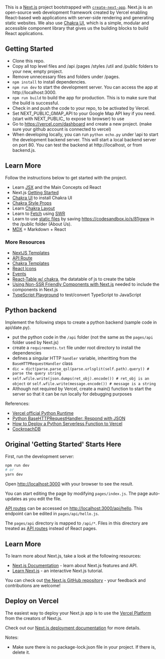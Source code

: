 This is a [Next.js](https://nextjs.org/) project bootstrapped with [`create-next-app`](https://github.com/vercel/next.js/tree/canary/packages/create-next-app). Next.js is an open-source web development framework created by Vercel enabling React-based web applications with server-side rendering and generating static websites. We also use [Chakra UI](https://chakra-ui.com/docs/getting-started), which is a simple, modular and accessible component library that gives us the building blocks to build React applications.
## Getting Started
- Clone this repo.
- Copy all top level files and /api /pages /styles /util and /public folders to your new, empty project.
- Remove unnecessary files and folders under /pages.
- `npm install` to install dependencies.
- `npm run dev` to start the development server. You can access the app at http://localhost:3000.
- `npm run build` to build the app for production. This is to make sure that the build is successful.
- Check in and push the code to your repo, to be activated by Vercel.
- Set NEXT_PUBLIC_GMAP_API to your Google Map API key if you need. (start with NEXT_PUBLIC_ to expose to browser) to use []()
- Go to https://vercel.com/dashboard and create a new project. (make sure your github account is connected to vercel)
- When developing locally, you can run `python echo.py` under \api to start the development backend server. This will start a local backend server on port 80. You can test the backend at http://localhost, or from backend.js.
## Learn More
Follow the instructions below to get started with the project.
- Learn [JSX](https://reactjs.org/docs/introducing-jsx.html) and the Main Concepts od React
- Next.js [Getting Started](https://nextjs.org/docs/getting-started)
- [Chakra UI](https://chakra-ui.com/docs/getting-started) to install Chakra UI
- [Chakra Style Props](https://chakra-ui.com/docs/styled-system/style-props)
- Learn [Chakra Layout](https://chakra-ui.com/docs/layout/container) 
- Learn to [Fetch](https://nextjs.org/docs/basic-features/data-fetching/client-side) using [SWR](https://swr.vercel.app/)
- Learn to use [static files](https://nextjs.org/docs/basic-features/static-file-serving) by saving https://codesandbox.io/s/81igww in the /public folder (About Us).
- [MDX](https://nextjs.org/docs/advanced-features/using-mdx) = Markdown + React
### More Resources
- [NextJS Templates](https://vercel.com/templates/next.js)
- [API Route](https://nextjs.org/docs/pages/building-your-application/routing/api-routes)
- [Chakra Templates](https://chakra-templates.dev/page-sections/features)
- [React Icons](https://react-icons.github.io/react-icons/)
- [Events](https://www.w3schools.com/tags/ref_eventattributes.asp)
- [React-Table w/ chakra](https://chakra-ui.com/getting-started/with-react-table), the datatable of js to create the table
- [Using Non-SSR Friendly Components with Next.js](https://blog.bitsrc.io/using-non-ssr-friendly-components-with-next-js-916f38e8992c) needed to include the components in Next.js
- [TypeScript Playground](https://www.typescriptlang.org/play) to test/convert TypeScript to JavaScript

## Python backend
Implement the following steps to create a python backend (sample code in api/date.py).

- put the python code in the `/api` folder (not the same as the `pages/api` folder used by Next.js)
- create a `requirements.txt` file under root directory to install the dependencies
- defines a singular HTTP `handler` variable, inheritting from the `BaseHTTPRequestHandler` class
- `dic = dict(parse.parse_qsl(parse.urlsplit(self.path).query)) # parse the query string`
- `self.wfile.write(json.dumps(ret_obj).encode()) # ret_obj is an object` or `self.wfile.write(message.encode()) # message is a string`
- Although not required by Vercel, create a main() function to start the server so that it can be run locally for debugging purposes

References:
- [Vercel official Python Runtime](https://vercel.com/docs/runtimes#official-runtimes/python)
- [Python BaseHTTPRequestHandler: Respond with JSON](https://stackoverflow.com/questions/41429172/python-basehttprequesthandler-respond-with-json)
- [How to Deploy a Python Serverless Function to Vercel](https://towardsdatascience.com/how-to-deploy-a-python-serverless-function-to-vercel-f43c8ca393a0)
- [CockroachDB](https://cockroachlabs.cloud/)

## Original 'Getting Started' Starts Here

First, run the development server:

```bash
npm run dev
# or
yarn dev
```

Open [http://localhost:3000](http://localhost:3000) with your browser to see the result.

You can start editing the page by modifying `pages/index.js`. The page auto-updates as you edit the file.

[API routes](https://nextjs.org/docs/api-routes/introduction) can be accessed on [http://localhost:3000/api/hello](http://localhost:3000/api/hello). This endpoint can be edited in `pages/api/hello.js`.

The `pages/api` directory is mapped to `/api/*`. Files in this directory are treated as [API routes](https://nextjs.org/docs/api-routes/introduction) instead of React pages.

## Learn More

To learn more about Next.js, take a look at the following resources:

- [Next.js Documentation](https://nextjs.org/docs) - learn about Next.js features and API.
- [Learn Next.js](https://nextjs.org/learn) - an interactive Next.js tutorial.

You can check out [the Next.js GitHub repository](https://github.com/vercel/next.js/) - your feedback and contributions are welcome!

## Deploy on Vercel

The easiest way to deploy your Next.js app is to use the [Vercel Platform](https://vercel.com/new?utm_medium=default-template&filter=next.js&utm_source=create-next-app&utm_campaign=create-next-app-readme) from the creators of Next.js.

Check out our [Next.js deployment documentation](https://nextjs.org/docs/deployment) for more details.

Notes:
- Make sure there is no package-lock.json file in your project. If there is, delete it.
